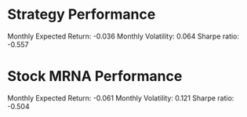 # Strategy Performance
Monthly Expected Return: -0.036
Monthly Volatility: 0.064
Sharpe ratio: -0.557
# Stock MRNA Performance
Monthly Expected Return: -0.061
Monthly Volatility: 0.121
Sharpe ratio: -0.504
